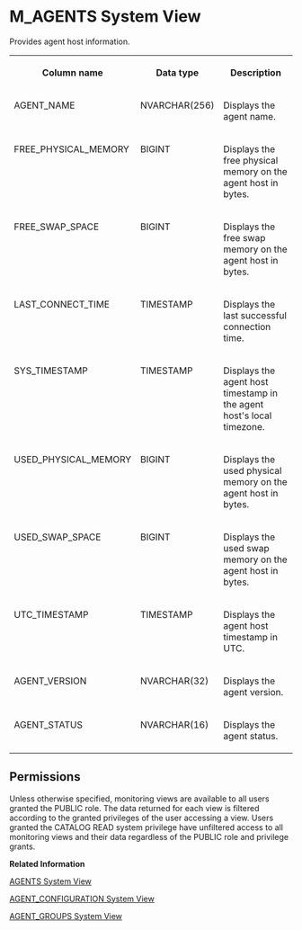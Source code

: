 <!-- loioa866f34db2f547ad87ef462ff9d352ec -->

# M\_AGENTS System View

Provides agent host information.




<table>
<tr>
<th valign="top">

Column name

</th>
<th valign="top">

Data type

</th>
<th valign="top">

Description

</th>
</tr>
<tr>
<td valign="top">

AGENT\_NAME

</td>
<td valign="top">

NVARCHAR\(256\)

</td>
<td valign="top">

Displays the agent name.

</td>
</tr>
<tr>
<td valign="top">

FREE\_PHYSICAL\_MEMORY

</td>
<td valign="top">

BIGINT

</td>
<td valign="top">

Displays the free physical memory on the agent host in bytes.

</td>
</tr>
<tr>
<td valign="top">

FREE\_SWAP\_SPACE

</td>
<td valign="top">

BIGINT

</td>
<td valign="top">

Displays the free swap memory on the agent host in bytes.

</td>
</tr>
<tr>
<td valign="top">

LAST\_CONNECT\_TIME

</td>
<td valign="top">

TIMESTAMP

</td>
<td valign="top">

Displays the last successful connection time.

</td>
</tr>
<tr>
<td valign="top">

SYS\_TIMESTAMP

</td>
<td valign="top">

TIMESTAMP

</td>
<td valign="top">

Displays the agent host timestamp in the agent host's local timezone.

</td>
</tr>
<tr>
<td valign="top">

USED\_PHYSICAL\_MEMORY

</td>
<td valign="top">

BIGINT

</td>
<td valign="top">

Displays the used physical memory on the agent host in bytes.

</td>
</tr>
<tr>
<td valign="top">

USED\_SWAP\_SPACE

</td>
<td valign="top">

BIGINT

</td>
<td valign="top">

Displays the used swap memory on the agent host in bytes.

</td>
</tr>
<tr>
<td valign="top">

UTC\_TIMESTAMP

</td>
<td valign="top">

TIMESTAMP

</td>
<td valign="top">

Displays the agent host timestamp in UTC.

</td>
</tr>
<tr>
<td valign="top">

AGENT\_VERSION

</td>
<td valign="top">

NVARCHAR\(32\)

</td>
<td valign="top">

Displays the agent version.

</td>
</tr>
<tr>
<td valign="top">

AGENT\_STATUS

</td>
<td valign="top">

NVARCHAR\(16\)

</td>
<td valign="top">

Displays the agent status.

</td>
</tr>
</table>



<a name="loioa866f34db2f547ad87ef462ff9d352ec__section_s5b_f32_qbc"/>

## Permissions

Unless otherwise specified, monitoring views are available to all users granted the PUBLIC role. The data returned for each view is filtered according to the granted privileges of the user accessing a view. Users granted the CATALOG READ system privilege have unfiltered access to all monitoring views and their data regardless of the PUBLIC role and privilege grants.

**Related Information**  


[AGENTS System View](../021-System-Views/agents-system-view-c4bec1f.md "Lists active data provisioning agents in the system.")

[AGENT\_CONFIGURATION System View](../021-System-Views/agent-configuration-system-view-fee165a.md "Provides agent configuration information.")

[AGENT\_GROUPS System View](../021-System-Views/agent-groups-system-view-efefb22.md "Lists active data provisioning agent groups in the system.")


